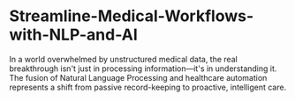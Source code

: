 # Streamline-Medical-Workflows-with-NLP-and-AI
In a world overwhelmed by unstructured medical data, the real breakthrough isn't just in processing information—it's in understanding it. The fusion of Natural Language Processing and healthcare automation represents a shift from passive record-keeping to proactive, intelligent care.
